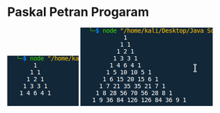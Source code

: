
<h1>Paskal Petran Progaram</h1>
<img src="./img/paskal1.png" alt="">
<img src="./img/paskal2.png" alt="">
